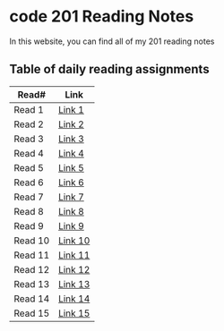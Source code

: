 # code 201 Reading Notes

In this website, you can find all of my 201 reading notes

## Table of daily reading assignments

Read#  |  Link
-----------|-----------
Read 1     | [Link 1](https://anasattili.github.io/reading-notes/class01)
Read 2     | [Link 2](https://anasattili.github.io/reading-notes/class02)
Read 3     | [Link 3](https://anasattili.github.io/reading-notes/class03)
Read 4     | [Link 4]()
Read 5     | [Link 5]()
Read 6     | [Link 6]()
Read 7     | [Link 7]()
Read 8     | [Link 8]()
Read 9     | [Link 9]()
Read 10    | [Link 10]()
Read 11    | [Link 11]()
Read 12    | [Link 12]()
Read 13    | [Link 13]()
Read 14    | [Link 14]()
Read 15    | [Link 15]()